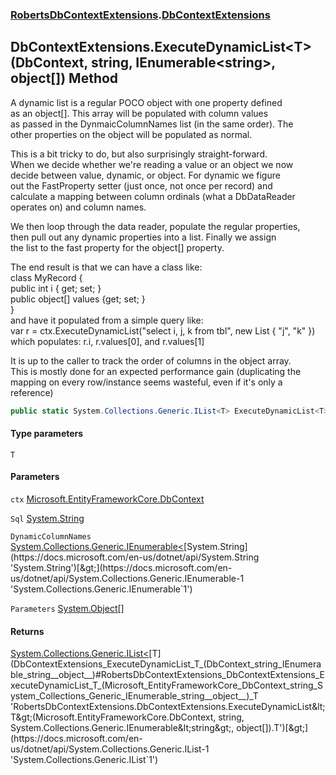 ### [RobertsDbContextExtensions](RobertsDbContextExtensions 'RobertsDbContextExtensions').[DbContextExtensions](DbContextExtensions 'RobertsDbContextExtensions.DbContextExtensions')
## DbContextExtensions.ExecuteDynamicList&lt;T&gt;(DbContext, string, IEnumerable&lt;string&gt;, object[]) Method
A dynamic list is a regular POCO object with one property defined  
as an object[]. This array will be populated with column values  
as passed in the DynmaicColumnNames list (in the same order). The  
other properties on the object will be populated as normal.  
  
This is a bit tricky to do, but also surprisingly straight-forward.  
When we decide whether we're reading a value or an object we now  
decide between value, dynamic, or object. For dynamic we figure  
out the FastProperty setter (just once, not once per record) and  
calculate a mapping between column ordinals (what a DbDataReader  
operates on) and column names.   
  
We then loop through the data reader, populate the regular properties,  
then pull out any dynamic properties into a list. Finally we assign  
the list to the fast property for the object[] property.  
  
The end result is that we can have a class like:  
  class MyRecord {  
    public int i { get; set; }  
    public object[] values {get; set; }  
  }  
and have it populated from a simple query like:  
  var r = ctx.ExecuteDynamicList<MyRecord>("select i, j, k from tbl", new List<string> { "j", "k" })  
which populates: r.i, r.values[0], and r.values[1]  
  
It is up to the caller to track the order of columns in the object array.  
This is mostly done for an expected performance gain (duplicating the  
mapping on every row/instance seems wasteful, even if it's only a reference)  
```csharp
public static System.Collections.Generic.IList<T> ExecuteDynamicList<T>(this Microsoft.EntityFrameworkCore.DbContext ctx, string Sql, System.Collections.Generic.IEnumerable<string> DynamicColumnNames, params object[] Parameters);
```
#### Type parameters
<a name='RobertsDbContextExtensions_DbContextExtensions_ExecuteDynamicList_T_(Microsoft_EntityFrameworkCore_DbContext_string_System_Collections_Generic_IEnumerable_string__object__)_T'></a>
`T`  
  
#### Parameters
<a name='RobertsDbContextExtensions_DbContextExtensions_ExecuteDynamicList_T_(Microsoft_EntityFrameworkCore_DbContext_string_System_Collections_Generic_IEnumerable_string__object__)_ctx'></a>
`ctx` [Microsoft.EntityFrameworkCore.DbContext](https://docs.microsoft.com/en-us/dotnet/api/Microsoft.EntityFrameworkCore.DbContext 'Microsoft.EntityFrameworkCore.DbContext')  
  
<a name='RobertsDbContextExtensions_DbContextExtensions_ExecuteDynamicList_T_(Microsoft_EntityFrameworkCore_DbContext_string_System_Collections_Generic_IEnumerable_string__object__)_Sql'></a>
`Sql` [System.String](https://docs.microsoft.com/en-us/dotnet/api/System.String 'System.String')  
  
<a name='RobertsDbContextExtensions_DbContextExtensions_ExecuteDynamicList_T_(Microsoft_EntityFrameworkCore_DbContext_string_System_Collections_Generic_IEnumerable_string__object__)_DynamicColumnNames'></a>
`DynamicColumnNames` [System.Collections.Generic.IEnumerable&lt;](https://docs.microsoft.com/en-us/dotnet/api/System.Collections.Generic.IEnumerable-1 'System.Collections.Generic.IEnumerable`1')[System.String](https://docs.microsoft.com/en-us/dotnet/api/System.String 'System.String')[&gt;](https://docs.microsoft.com/en-us/dotnet/api/System.Collections.Generic.IEnumerable-1 'System.Collections.Generic.IEnumerable`1')  
  
<a name='RobertsDbContextExtensions_DbContextExtensions_ExecuteDynamicList_T_(Microsoft_EntityFrameworkCore_DbContext_string_System_Collections_Generic_IEnumerable_string__object__)_Parameters'></a>
`Parameters` [System.Object](https://docs.microsoft.com/en-us/dotnet/api/System.Object 'System.Object')[[]](https://docs.microsoft.com/en-us/dotnet/api/System.Array 'System.Array')  
  
#### Returns
[System.Collections.Generic.IList&lt;](https://docs.microsoft.com/en-us/dotnet/api/System.Collections.Generic.IList-1 'System.Collections.Generic.IList`1')[T](DbContextExtensions_ExecuteDynamicList_T_(DbContext_string_IEnumerable_string__object__)#RobertsDbContextExtensions_DbContextExtensions_ExecuteDynamicList_T_(Microsoft_EntityFrameworkCore_DbContext_string_System_Collections_Generic_IEnumerable_string__object__)_T 'RobertsDbContextExtensions.DbContextExtensions.ExecuteDynamicList&lt;T&gt;(Microsoft.EntityFrameworkCore.DbContext, string, System.Collections.Generic.IEnumerable&lt;string&gt;, object[]).T')[&gt;](https://docs.microsoft.com/en-us/dotnet/api/System.Collections.Generic.IList-1 'System.Collections.Generic.IList`1')  
